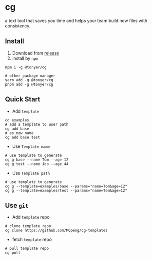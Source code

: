 # cg

a text tool that saves you time and helps your team build new files with consistency.

## Install

1. Download from [release](https://github.com/MQpeng/cg/releases)
2. Install by `npm`

```shell
npm i -g @tonyer/cg
```

```shell
# other package manager
yarn add -g @tonyer/cg
pnpm add -g @tonyer/cg
```

## Quick Start

- Add `template`

```shell
cd examples
# add a template to user path
cg add base
# as new name
cg add base test
```

- Use `Template name`

```shell
# use template to generate
cg g base --name Tom --age 12
cg g test --name Job --age 44
```

- Use `Template path`

```shell
# use template to generate
cg g --template=examples/base --params="name=Tom&age=12"
cg g --template=examples/test --params="name=Tom&age=12"
```

## Use `git`

- Add `template` repo

```shell
# clone template repo
cg clone https://github.com/MQpeng/cg-templates
```

- fetch `template` repo

```shell
# pull template repo
cg pull
```
